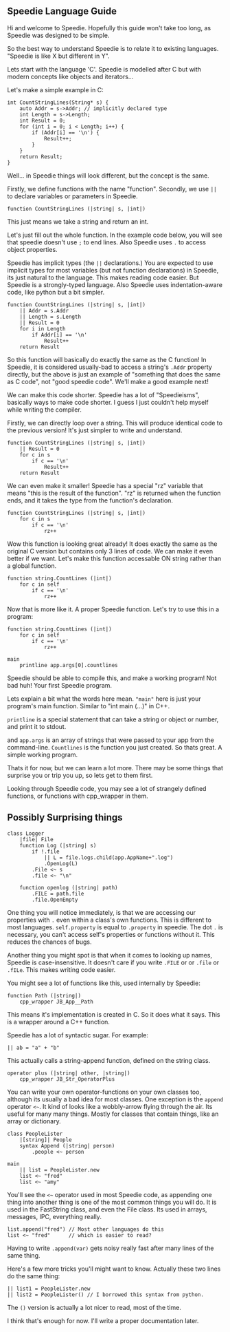 ## Speedie Language Guide

Hi and welcome to Speedie. Hopefully this guide won't take too long, as Speedie was designed to be simple.

So the best way to understand Speedie is to relate it to existing languages. "Speedie is like X but different in Y".

Lets start with the language 'C'. Speedie is modelled after C but with modern concepts like objects and iterators...

Let's make a simple example in C:

````
int CountStringLines(String* s) {
    auto Addr = s->Addr; // implicitly declared type
    int Length = s->Length;
    int Result = 0;
    for (int i = 0; i < Length; i++) {
        if (Addr[i] == '\n') {
            Result++;
        }
    }
    return Result;
}
````

Well... in Speedie things will look different, but the concept is the same.

Firstly, we define functions with the name "function". Secondly, we use `||` to declare variables or parameters in Speedie.

    function CountStringLines (|string| s, |int|)

This just means we take a string and return an int.

Let's just fill out the whole function. In the example code below, you will see that speedie doesn't use `;` to end lines. Also Speedie uses `.` to access object properties.

Speedie has implicit types (the `||` declarations.) You are expected to use implicit types for most variables (but not function declarations) in Speedie, its just natural to the language. This makes reading code easier. But Speedie is a strongly-typed language. Also Speedie uses indentation-aware code, like python but a bit simpler.

````
function CountStringLines (|string| s, |int|)
    || Addr = s.Addr
    || Length = s.Length
    || Result = 0
    for i in Length
        if Addr[i] == '\n'
            Result++
    return Result

````

So this function will basically do exactly the same as the C function! In Speedie, it is considered usually-bad to access a string's `.Addr` property directly, but the above is just an example of "something that does the same as C code", not "good speedie code". We'll make a good example next!

We can make this code shorter. Speedie has a lot of "Speedieisms", basically ways to make code shorter. I guess I just couldn't help myself while writing the compiler.

Firstly, we can directly loop over a string. This will produce identical code to the previous version! It's just simpler to write and understand.

````
function CountStringLines (|string| s, |int|)
    || Result = 0
    for c in s
        if c == '\n'
            Result++
    return Result
````

We can even make it smaller! Speedie has a special "rz" variable that means "this is the result of the function". "rz" is returned when the function ends, and it takes the type from the function's declaration.


````
function CountStringLines (|string| s, |int|)
    for c in s
        if c == '\n'
            rz++
````
Wow this function is looking great already! It does exactly the same as the original C version but contains only 3 lines of code. We can make it even better if we want. Let's make this function accessable ON string rather than a global function.

````
function string.CountLines (|int|)
    for c in self
        if c == '\n'
            rz++
````

Now that is more like it. A proper Speedie function. Let's try to use this in a program:

````
function string.CountLines (|int|)
    for c in self
        if c == '\n'
            rz++

main
    printline app.args[0].countlines
````

Speedie should be able to compile this, and make a working program! Not bad huh! Your first Speedie program.

Lets explain a bit what the words here mean. `"main"` here is just your program's main function. Similar to "int main (...)" in C++.

`printline` is a special statement that can take a string or object or number, and print it to stdout.

and `app.args` is an array of strings that were passed to your app from the command-line. `Countlines` is the function you just created. So thats great. A simple working program.

Thats it for now, but we can learn a lot more. There may be some things that surprise you or trip you up, so lets get to them first.

Looking through Speedie code, you may see a lot of strangely defined functions, or functions with cpp_wrapper in them.


## Possibly Surprising things

    class Logger
        |file| File
        function Log (|string| s)
            if !.file
                || L = file.logs.child(app.AppName+".log")
                .OpenLog(L)
            .File <~ s
            .file <~ "\n"
        
        function openlog (|string| path)
            .FILE = path.file
            .file.OpenEmpty        


One thing you will notice immediately, is that we are accessing our properties with `.` even within a class's own functions. This is different to most languages. `self.property` is equal to `.property` in speedie. The dot `.` is necessary, you can't access self's properties or functions without it. This reduces the chances of bugs.

Another thing you might spot is that when it comes to looking up names, Speedie is case-insensitive. It doesn't care if you write `.FILE` or or `.file` or `.fILe`. This makes writing code easier.

You might see a lot of functions like this, used internally by Speedie:

    function Path (|string|)
        cpp_wrapper JB_App__Path

This means it's implementation is created in C. So it does what it says. This is a wrapper around a C++ function.
 
Speedie has a lot of syntactic sugar. For example:

    || ab = "a" + "b"

This actually calls a string-append function, defined on the string class.

    operator plus (|string| other, |string|)
        cpp_wrapper JB_Str_OperatorPlus

You can write your own operator-functions on your own classes too, although its usually a bad idea for most classes. One exception is the `append` operator `<~`. It kind of looks like a wobbly-arrow flying through the air. Its useful for many many things. Mostly for classes that contain things, like an array or dictionary.

    class PeopleLister
        |[string]| People
        syntax Append (|string| person)
            .people <~ person
    
    main
        || list = PeopleLister.new
        list <~ "fred"
        list <~ "amy"
    
You'll see the `<~` operator used in most Speedie code, as appending one thing into another thing is one of the most common things you will do. It is used in the FastString class, and even the File class. Its used in arrays, messages, IPC, everything really.

    list.append("fred") // Most other languages do this
    list <~ "fred"      // which is easier to read?
 
Having to write `.append(var)` gets noisy really fast after many lines of the same thing.
 
Here's a few more tricks you'll might want to know. Actually these two lines do the same thing:
 
    || list1 = PeopleLister.new
    || list2 = PeopleLister() // I borrowed this syntax from python.
 
The `()` version is actually a lot nicer to read, most of the time.

I think that's enough for now. I'll write a proper documentation later.


